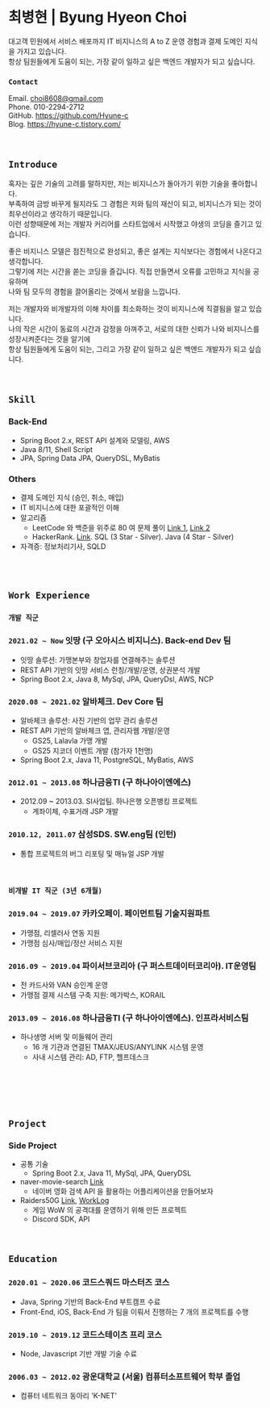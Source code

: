 # 최병현 | Byung Hyeon Choi

대고객 민원에서 서비스 배포까지 IT 비지니스의 A to Z 운영 경험과 결제 도메인 지식을 가지고 있습니다.  
항상 팀원들에게 도움이 되는, 가장 같이 일하고 싶은 백엔드 개발자가 되고 싶습니다.  

### `Contact`

Email. <choi8608@gmail.com>  
Phone. 010-2294-2712  
GitHub. <https://github.com/Hyune-c>  
Blog. <https://hyune-c.tistory.com/>

<br>

## `Introduce`

혹자는 깊은 기술의 고려를 말하지만, 저는 비지니스가 돌아가기 위한 기술을 좋아합니다.  
부족하여 금방 바꾸게 될지라도 그 경험은 저와 팀의 재산이 되고, 비지니스가 되는 것이 최우선이라고 생각하기 때문입니다.  
이런 성향때문에 저는 개발자 커리어를 스타트업에서 시작했고 야생의 코딩을 즐기고 있습니다.  

좋은 비지니스 모델은 점진적으로 완성되고, 좋은 설계는 지식보다는 경험에서 나온다고 생각합니다.  
그렇기에 저는 시간을 쏟는 코딩을 즐깁니다. 직접 만들면서 오류를 고민하고 지식을 공유하며  
나와 팀 모두의 경험을 끌어올리는 것에서 보람을 느낍니다.

저는 개발자와 비개발자의 이해 차이를 최소화하는 것이 비지니스에 직결됨을 알고 있습니다.  
나의 작은 시간이 동료의 시간과 감정을 아껴주고, 서로의 대한 신뢰가 나와 비지니스를 성장시켜준다는 것을 알기에  
항상 팀원들에게 도움이 되는, 그리고 가장 같이 일하고 싶은 백엔드 개발자가 되고 싶습니다.  

<br>

## `Skill`

### Back-End

- Spring Boot 2.x, REST API 설계와 모델링, AWS
- Java 8/11, Shell Script
- JPA, Spring Data JPA, QueryDSL, MyBatis

### Others

- 결제 도메인 지식 (승인, 취소, 매입)
- IT 비지니스에 대한 포괄적인 이해
- 알고리즘
  - LeetCode 와 백준을 위주로 80 여 문제 풀이 [Link 1](https://github.com/Hyune-c/algorithm-legacy), [Link 2](https://github.com/Hyune-c/algorithm)
  - HackerRank. [Link](https://www.hackerrank.com/choi8608). SQL (3 Star - Silver). Java (4 Star - Silver)
- 자격증: 정보처리기사, SQLD

<br>
<br>

## `Work Experience`

### `개발 직군`

### `2021.02 ~ Now` 잇땅 (구 오아시스 비지니스). Back-end Dev 팀

- 잇땅 솔루션: 가맹본부와 창업자를 연결해주는 솔루션
- REST API 기반의 잇땅 서비스 런칭/개발/운영, 상권분석 개발
- Spring Boot 2.x, Java 8, MySql, JPA, QueryDsl, AWS, NCP

### `2020.08 ~ 2021.02` 알바체크. Dev Core 팀

- 알바체크 솔루션: 사진 기반의 업무 관리 솔루션
- REST API 기반의 알바체크 앱, 관리자웹 개발/운영
  - GS25, Lalavla 가맹 개발
  - GS25 지코더 이벤트 개발 (참가자 1천명)
- Spring Boot 2.x, Java 11, PostgreSQL, MyBatis, AWS

### `2012.01 ~ 2013.08` 하나금융TI (구 하나아이엔에스)

- 2012.09 ~ 2013.03. SI사업팀. 하나은행 오픈뱅킹 프로젝트
  - 계좌이체, 수표거래 JSP 개발

### `2010.12, 2011.07` 삼성SDS. SW.eng팀 (인턴)

- 통합 프로젝트의 버그 리포팅 및 매뉴얼 JSP 개발

<br>

### `비개발 IT 직군 (3년 6개월)`

### `2019.04 ~ 2019.07` 카카오페이. 페이먼트팀 기술지원파트

- 가맹점, 리셀러사 연동 지원
- 가맹점 심사/매입/정산 서비스 지원

### `2016.09 ~ 2019.04` 파이서브코리아 (구 퍼스트데이터코리아). IT운영팀

- 전 카드사와 VAN 승인계 운영
- 가맹점 결제 시스템 구축 지원: 메가박스, KORAIL

### `2013.09 ~ 2016.08` 하나금융TI (구 하나아이엔에스). 인프라서비스팀

- 하나생명 서버 및 미들웨어 관리
  - 16 개 기관과 연결된 TMAX/JEUS/ANYLINK 시스템 운영
  - 사내 시스템 관리: AD, FTP, 헬프데스크

<br>
<br>
<br>
<br>

## `Project`

### Side Project

- 공통 기술
  - Spring Boot 2.x, Java 11, MySql, JPA, QueryDSL
- naver-movie-search [Link](https://github.com/Hyune-c/naver-movie-search)
  - 네이버 영화 검색 API 을 활용하는 어플리케이션을 만들어보자
- Raiders50G [Link](https://github.com/Hyune-c/raider50g), [WorkLog](https://github.com/Hyune-c/raider50g/wiki/Work-Log-%234)
  - 게임 WoW 의 공격대를 운영하기 위해 만든 프로젝트
  - Discord SDK, API

<br>

## `Education`

### `2020.01 ~ 2020.06` 코드스쿼드 마스터즈 코스

- Java, Spring 기반의 Back-End 부트캠프 수료
- Front-End, iOS, Back-End 가 팀을 이뤄서 진행하는 7 개의 프로젝트를 수행

### `2019.10 ~ 2019.12` 코드스테이츠 프리 코스

- Node, Javascript 기반 개발 기술 수료

### `2006.03 ~ 2012.02` 광운대학교 (서울) 컴퓨터소프트웨어 학부 졸업

- 컴퓨터 네트워크 동아리 'K-NET'

